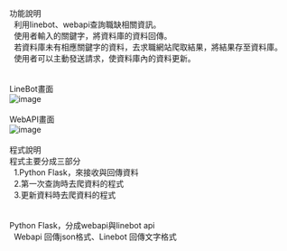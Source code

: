 功能說明</br>
  &nbsp;&nbsp;利用linebot、webapi查詢職缺相關資訊。</br>
  &nbsp;&nbsp;使用者輸入的關鍵字，將資料庫的資料回傳。</br>
  &nbsp;&nbsp;若資料庫未有相應關鍵字的資料，去求職網站爬取結果，將結果存至資料庫。</br>
  &nbsp;&nbsp;使用者可以主動發送請求，使資料庫內的資料更新。</br>
</br></br>
LineBot畫面</br>
  ![image](https://github.com/0988118277z/job-helper/assets/86332350/8047fe1f-dd82-4f98-b201-53cb3eae699b)
</br></br>
WebAPI畫面</br>
  ![image](https://github.com/0988118277z/job-helper/assets/86332350/4354d83b-786b-444a-bba0-ea633d8580d1)
</br></br>
程式說明</br>
  程式主要分成三部分</br>
    &nbsp;&nbsp;1.Python Flask，來接收與回傳資料</br>
    &nbsp;&nbsp;2.第一次查詢時去爬資料的程式</br>
    &nbsp;&nbsp;3.更新資料時去爬資料的程式</br>
 </br></br>
  Python Flask，分成webapi與linebot api</br>
    &nbsp;&nbsp;Webapi  回傳json格式、Linebot 回傳文字格式</br>

    





